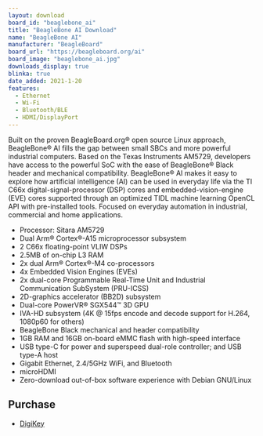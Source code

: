 ```yaml
---
layout: download
board_id: "beaglebone_ai"
title: "BeagleBone AI Download"
name: "BeagleBone AI"
manufacturer: "BeagleBoard"
board_url: "https://beagleboard.org/ai"
board_image: "beaglebone_ai.jpg"
downloads_display: true
blinka: true
date_added: 2021-1-20
features:
  - Ethernet
  - Wi-Fi
  - Bluetooth/BLE
  - HDMI/DisplayPort
---
```


Built on the proven BeagleBoard.org® open source Linux approach, BeagleBone® AI fills the gap between small SBCs and more powerful industrial computers. Based on the Texas Instruments AM5729, developers have access to the powerful SoC with the ease of BeagleBone® Black header and mechanical compatibility. BeagleBone® AI makes it easy to explore how artificial intelligence (AI) can be used in everyday life via the TI C66x digital-signal-processor (DSP) cores and embedded-vision-engine (EVE) cores supported through an optimized TIDL machine learning OpenCL API with pre-installed tools. Focused on everyday automation in industrial, commercial and home applications.

 - Processor: Sitara AM5729
 - Dual Arm® Cortex®-A15 microprocessor subsystem
 - 2 C66x floating-point VLIW DSPs
 - 2.5MB of on-chip L3 RAM
 - 2x dual Arm® Cortex®-M4 co-processors
 - 4x Embedded Vision Engines (EVEs)
 - 2x dual-core Programmable Real-Time Unit and Industrial Communication SubSystem (PRU-ICSS)
 - 2D-graphics accelerator (BB2D) subsystem
 - Dual-core PowerVR® SGX544™ 3D GPU
 - IVA-HD subsystem (4K @ 15fps encode and decode support for H.264, 1080p60 for others)
 - BeagleBone Black mechanical and header compatibility
 - 1GB RAM and 16GB on-board eMMC flash with high-speed interface
 - USB type-C for power and superspeed dual-role controller; and USB type-A host
 - Gigabit Ethernet, 2.4/5GHz WiFi, and Bluetooth
 - microHDMI
 - Zero-download out-of-box software experience with Debian GNU/Linux

## Purchase
* [DigiKey](https://www.digikey.com/en/products/detail/beagleboard-org/BBONE-AI/10671097)
